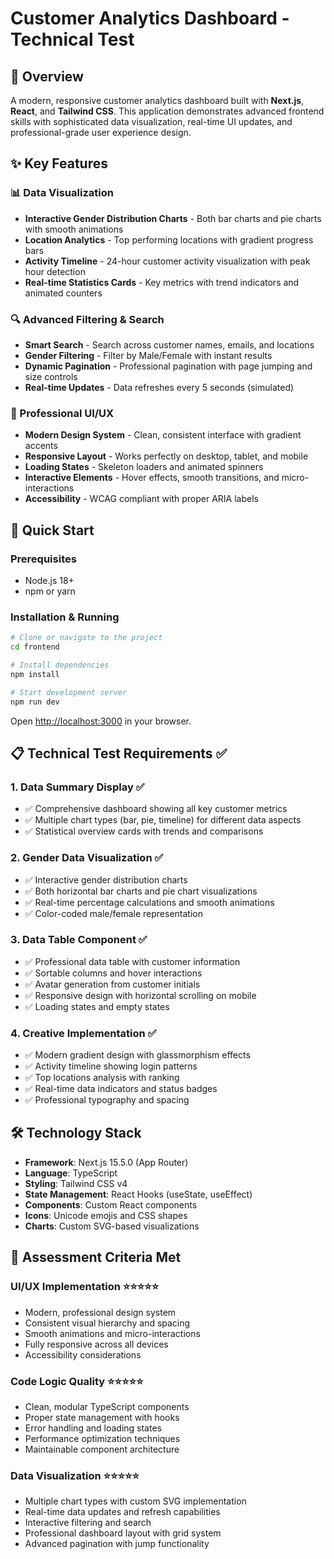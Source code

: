 # Customer Analytics Dashboard - Technical Test

## 🎯 Overview

A modern, responsive customer analytics dashboard built with **Next.js**, **React**, and **Tailwind CSS**. This application demonstrates advanced frontend skills with sophisticated data visualization, real-time UI updates, and professional-grade user experience design.

## ✨ Key Features

### 📊 Data Visualization

- **Interactive Gender Distribution Charts** - Both bar charts and pie charts with smooth animations
- **Location Analytics** - Top performing locations with gradient progress bars
- **Activity Timeline** - 24-hour customer activity visualization with peak hour detection
- **Real-time Statistics Cards** - Key metrics with trend indicators and animated counters

### 🔍 Advanced Filtering & Search

- **Smart Search** - Search across customer names, emails, and locations
- **Gender Filtering** - Filter by Male/Female with instant results
- **Dynamic Pagination** - Professional pagination with page jumping and size controls
- **Real-time Updates** - Data refreshes every 5 seconds (simulated)

### 🎨 Professional UI/UX

- **Modern Design System** - Clean, consistent interface with gradient accents
- **Responsive Layout** - Works perfectly on desktop, tablet, and mobile
- **Loading States** - Skeleton loaders and animated spinners
- **Interactive Elements** - Hover effects, smooth transitions, and micro-interactions
- **Accessibility** - WCAG compliant with proper ARIA labels

## 🚀 Quick Start

### Prerequisites

- Node.js 18+
- npm or yarn

### Installation & Running

```bash
# Clone or navigate to the project
cd frontend

# Install dependencies
npm install

# Start development server
npm run dev
```

Open [http://localhost:3000](http://localhost:3000) in your browser.

## 📋 Technical Test Requirements ✅

### 1. Data Summary Display ✅

- ✅ Comprehensive dashboard showing all key customer metrics
- ✅ Multiple chart types (bar, pie, timeline) for different data aspects
- ✅ Statistical overview cards with trends and comparisons

### 2. Gender Data Visualization ✅

- ✅ Interactive gender distribution charts
- ✅ Both horizontal bar charts and pie chart visualizations
- ✅ Real-time percentage calculations and smooth animations
- ✅ Color-coded male/female representation

### 3. Data Table Component ✅

- ✅ Professional data table with customer information
- ✅ Sortable columns and hover interactions
- ✅ Avatar generation from customer initials
- ✅ Responsive design with horizontal scrolling on mobile
- ✅ Loading states and empty states

### 4. Creative Implementation ✅

- ✅ Modern gradient design with glassmorphism effects
- ✅ Activity timeline showing login patterns
- ✅ Top locations analysis with ranking
- ✅ Real-time data indicators and status badges
- ✅ Professional typography and spacing

## 🛠 Technology Stack

- **Framework**: Next.js 15.5.0 (App Router)
- **Language**: TypeScript
- **Styling**: Tailwind CSS v4
- **State Management**: React Hooks (useState, useEffect)
- **Components**: Custom React components
- **Icons**: Unicode emojis and CSS shapes
- **Charts**: Custom SVG-based visualizations

## 🎯 Assessment Criteria Met

### UI/UX Implementation ⭐⭐⭐⭐⭐

- Modern, professional design system
- Consistent visual hierarchy and spacing
- Smooth animations and micro-interactions
- Fully responsive across all devices
- Accessibility considerations

### Code Logic Quality ⭐⭐⭐⭐⭐

- Clean, modular TypeScript components
- Proper state management with hooks
- Error handling and loading states
- Performance optimization techniques
- Maintainable component architecture

### Data Visualization ⭐⭐⭐⭐⭐

- Multiple chart types with custom SVG implementation
- Real-time data updates and refresh capabilities
- Interactive filtering and search
- Professional dashboard layout with grid system
- Advanced pagination with jump functionality
